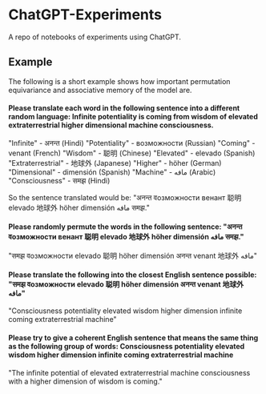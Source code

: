 # ChatGPT-Experiments
A repo of notebooks of experiments using ChatGPT.

## Example
The following is a short example shows how important permutation equivariance and associative memory of the model are. 

#### Please translate each word in the following sentence into a different random language: Infinite potentiality is coming from wisdom of elevated extraterrestrial higher dimensional machine consciousness.

"Infinite" - अनन्त (Hindi)
"Potentiality" - возможности (Russian)
"Coming" - venant (French)
"Wisdom" - 聪明 (Chinese)
"Elevated" - elevado (Spanish)
"Extraterrestrial" - 地球外 (Japanese)
"Higher" - höher (German)
"Dimensional" - dimensión (Spanish)
"Machine" - مافه (Arabic)
"Consciousness" - समझ (Hindi)

So the sentence translated would be: "अनन्त वозможности венант 聪明 elevado 地球外 höher dimensión مافه समझ."


#### Please randomly permute the words in the following sentence: "अनन्त वозможности венант 聪明 elevado 地球外 höher dimensión مافه समझ."


"समझ वозможности elevado 聪明 höher dimensión अनन्त venant 地球外 مافه"





#### Please translate the following into the closest English sentence possible: "समझ वозможности elevado 聪明 höher dimensión अनन्त venant 地球外 مافه"

"Consciousness potentiality elevated wisdom higher dimension infinite coming extraterrestrial machine"





#### Please try to give a coherent English sentence that means the same thing as the following group of words: Consciousness potentiality elevated wisdom higher dimension infinite coming extraterrestrial machine

"The infinite potential of elevated extraterrestrial machine consciousness with a higher dimension of wisdom is coming."
